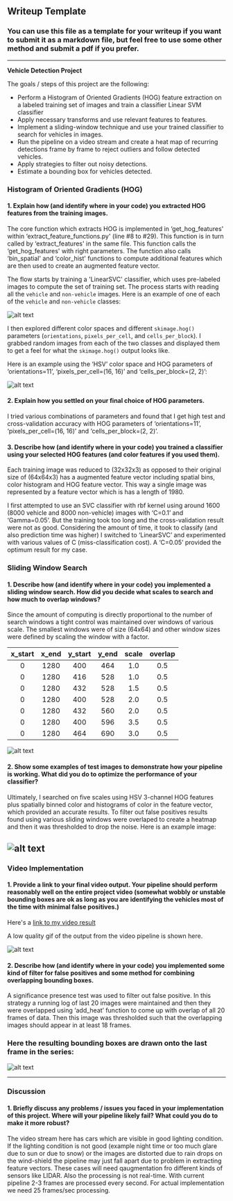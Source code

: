 ## Writeup Template
### You can use this file as a template for your writeup if you want to submit it as a markdown file, but feel free to use some other method and submit a pdf if you prefer.

---

**Vehicle Detection Project**

The goals / steps of this project are the following:

* Perform a Histogram of Oriented Gradients (HOG) feature extraction on a labeled training set of images and train a classifier Linear SVM classifier
* Apply necessary transforms and use relevant features to features. 
* Implement a sliding-window technique and use your trained classifier to search for vehicles in images.
* Run the pipeline on a video stream and create a heat map of recurring detections frame by frame to reject outliers and follow detected vehicles.
* Apply strategies to filter out noisy detections.
* Estimate a bounding box for vehicles detected.


[//]: # (Image References)
[image1]: ./img/training_data_set.png
[image2]: ./img/hog_feature.png
[image3]: ./img/sliding_window.png
[image4]: ./img/heat_map_bbox.png
[image5]: ./img/video_frame_with_significance_test.png
[video1]: ./output_videos/project_video.gif



### Histogram of Oriented Gradients (HOG)

#### 1. Explain how (and identify where in your code) you extracted HOG features from the training images.

The core function which extracts HOG is implemented in ‘get_hog_features' within ‘extract_feature_functions.py' (line #8 to #29). This function is in turn called by ‘extract_features' in the same file. This function calls the ‘get_hog_features' with right parameters. The function also calls ‘bin_spatial' and ‘color_hist' functions to compute additional features which are then used to create an augmented feature vector.

The flow starts by training a 'LinearSVC' classifier, which uses pre-labeled images to compute the set of training set. The process starts with reading all the `vehicle` and `non-vehicle` images.  Here is an example of one of each of the `vehicle` and `non-vehicle` classes:


![alt text][image1]

I then explored different color spaces and different `skimage.hog()` parameters (`orientations`, `pixels_per_cell`, and `cells_per_block`).  I grabbed random images from each of the two classes and displayed them to get a feel for what the `skimage.hog()` output looks like.

Here is an example using the ‘HSV’ color space and HOG parameters of ‘orientations=11’, ‘pixels_per_cell=(16, 16)’ and ‘cells_per_block=(2, 2)’:


![alt text][image2]

#### 2. Explain how you settled on your final choice of HOG parameters.

I tried various combinations of parameters and found that I get high test and cross-validation accuracy with HOG parameters of ‘orientations=11’, ‘pixels_per_cell=(16, 16)’ and ‘cells_per_block=(2, 2)’.

#### 3. Describe how (and identify where in your code) you trained a classifier using your selected HOG features (and color features if you used them).

Each training image was reduced to (32x32x3) as opposed to their original size of (64x64x3) has a augmented feature vector including spatial bins, color histogram and HOG feature vector. This way a single image was represented by a feature vector which is has a length of 1980. 

I first attempted to use an SVC classifier with rbf kernel using around 1600 (8000 vehicle and 8000 non-vehicle) images with ‘C=0.1’ and ‘Gamma=0.05’. But the training took too long and the cross-validation result were not as good. Considering the amount of time, it took to classify (and also prediction time was higher) I switched to ‘LinearSVC’ and experimented with various values of C (miss-classification cost). A ‘C=0.05’ provided the optimum result for my case.

### Sliding Window Search

#### 1. Describe how (and identify where in your code) you implemented a sliding window search.  How did you decide what scales to search and how much to overlap windows?

Since the amount of computing is directly proportional to the number of search windows a tight control was maintained over windows of various scale. The smallest windows were of size (64x64) and other window sizes were defined by scaling the window with a factor.

| x_start | x_end | y_start | y_end | scale | overlap |
|:-------:|:-----:|:-------:|:-----:|:-------:|:-----:|
|  0  | 1280 | 400 | 464 | 1.0 | 0.5 |
|  0  | 1280 | 416 | 528 | 1.0 | 0.5 |
|  0  | 1280 | 432 | 528 | 1.5 | 0.5 |
|  0  | 1280 | 400 | 528 | 2.0 | 0.5 |
|  0  | 1280 | 432 | 560 | 2.0 | 0.5 |
|  0  | 1280 | 400 | 596 | 3.5 | 0.5 |
|  0  | 1280 | 464 | 690 | 3.0 | 0.5 |


![alt text][image3]

#### 2. Show some examples of test images to demonstrate how your pipeline is working.  What did you do to optimize the performance of your classifier?

Ultimately, I searched on five scales using HSV 3-channel HOG features plus spatially binned color and histograms of color in the feature vector, which provided an accurate results.  To filter out false positives results found using various sliding windows were overlaped to create a heatmap and then it was thresholded to drop the noise. Here is an example image:

![alt text][image4]
---

### Video Implementation

#### 1. Provide a link to your final video output.  Your pipeline should perform reasonably well on the entire project video (somewhat wobbly or unstable bounding boxes are ok as long as you are identifying the vehicles most of the time with minimal false positives.)
Here's a [link to my video result](https://youtu.be/PbUlLF5n0uo)

A low quality gif of the output from the video pipeline is shown here.

![alt text][video1]


#### 2. Describe how (and identify where in your code) you implemented some kind of filter for false positives and some method for combining overlapping bounding boxes.

A significance presence test was used to filter out false positive. In this strategy a running log of last 20 images were maintained and then they were overlapped using ‘add_heat’ function to come up with overlap of all 20 frames of data. Then this image was thresholded such that the overlapping images should appear in at least 18 frames. 

### Here the resulting bounding boxes are drawn onto the last frame in the series:

![alt text][image5]



---

### Discussion

#### 1. Briefly discuss any problems / issues you faced in your implementation of this project.  Where will your pipeline likely fail?  What could you do to make it more robust?

The video stream here has cars which are visible in good lighting condition. If the lighting condition is not good (example night time or too much glare due to sun or due to snow) or the images are distorted due to rain drops on the wind-shield the pipeline may just fall apart due to problem in extracting feature vectors. These cases will need qaugmentation fro different kinds of sensors like LIDAR. Also the processing is not real-time. With current pipeline 2-3 frames are processed every second. For actual implementation we need 25 frames/sec processing.

